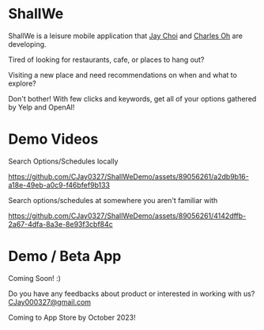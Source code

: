 # ShallWe

ShallWe is a leisure mobile application that [Jay Choi](https://www.linkedin.com/in/jchoiucb/) and [Charles Oh](https://www.linkedin.com/in/younghoonoh/) are developing.

Tired of looking for restaurants, cafe, or places to hang out?

Visiting a new place and need recommendations on when and what to explore? 

Don't bother! With few clicks and keywords, get all of your options gathered by Yelp and OpenAI!

# Demo Videos 

Search Options/Schedules locally


https://github.com/CJay0327/ShallWeDemo/assets/89056261/a2db9b16-a18e-49eb-a0c9-f46bfef9b133



Search options/schedules at somewhere you aren't familiar with



https://github.com/CJay0327/ShallWeDemo/assets/89056261/4142dffb-2a67-4dfa-8a3e-8e93f3cbf84c





# Demo / Beta App
Coming Soon! :)

Do you have any feedbacks about product or interested in working with us? CJay000327@gmail.com

Coming to App Store by October 2023!
